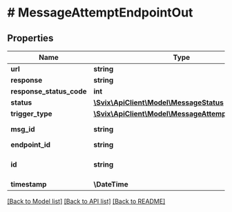 # # MessageAttemptEndpointOut

## Properties

Name | Type | Description | Notes
------------ | ------------- | ------------- | -------------
**url** | **string** |  |
**response** | **string** |  |
**response_status_code** | **int** |  |
**status** | [**\Svix\ApiClient\Model\MessageStatus**](MessageStatus.md) |  |
**trigger_type** | [**\Svix\ApiClient\Model\MessageAttemptTriggerType**](MessageAttemptTriggerType.md) |  |
**msg_id** | **string** | The msg&#39;s ID |
**endpoint_id** | **string** | The ep&#39;s ID |
**id** | **string** | The attempt&#39;s ID |
**timestamp** | **\DateTime** |  |

[[Back to Model list]](../../README.md#models) [[Back to API list]](../../README.md#endpoints) [[Back to README]](../../README.md)
